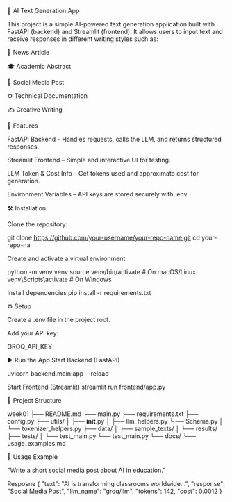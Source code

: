 🧠 AI Text Generation App

This project is a simple AI-powered text generation application built with FastAPI (backend) and Streamlit (frontend). It allows users to input text and receive responses in different writing styles such as:

📄 News Article

🎓 Academic Abstract

📱 Social Media Post

⚙️ Technical Documentation

✍️ Creative Writing

🚀 Features

FastAPI Backend – Handles requests, calls the LLM, and returns structured responses.

Streamlit Frontend – Simple and interactive UI for testing.

LLM Token & Cost Info – Get tokens used and approximate cost for generation.

Environment Variables – API keys are stored securely with .env.

🛠️ Installation

Clone the repository:

git clone https://github.com/your-username/your-repo-name.git
cd your-repo-na

Create and activate a virtual environment:

python -m venv venv
source venv/bin/activate   # On macOS/Linux
venv\Scripts\activate      # On Windows

Install dependencies 
pip install -r requirements.txt


⚙️ Setup

Create a .env file in the project root.

Add your API key:

GROQ_API_KEY

▶️ Run the App
Start Backend (FastAPI)

uvicorn backend.main:app --reload

Start Frontend (Streamlit)
streamlit run frontend/app.py


📂 Project Structure

week01
├── README.md
├── main.py
├── requirements.txt
├── config.py
├── utils/
│   ├── __init__.py
│   ├── llm_helpers.py
└   ── Schema.py
│   └── tokenizer_helpers.py
├── data/
│   ├── sample_texts/
│   └── results/
├── tests/
│   └── test_main.py 
    └── test_main.py
└── docs/
    └── usage_examples.md


🧪 Usage Example

  "Write a short social media post about AI in education."
  
Resposne
{
  "text": "AI is transforming classrooms worldwide...",
  "response": "Social Media Post",
  "llm_name": "groq/llm",
  "tokens": 142,
  "cost": 0.0012
}

